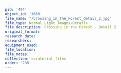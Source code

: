 ```yaml
---
pid: '494'
object_id: '3808'
file_name: "/Crossing_in_the_Forest_detail_2.jpg"
file_type: Normal Light Images›Details
file_description: Crossing in the Forest - Detail 2
original_format:
research_date:
researchers:
equipment_used:
file_location:
file_notes:
collection: curatorial_files
order: '235'
---
```

